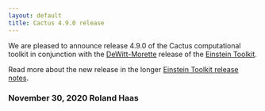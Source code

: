```yaml
---
layout: default
title: Cactus 4.9.0 release
---
```

We are pleased to announce release 4.9.0 of the Cactus computational toolkit
in conjunction with the [DeWitt-Morette](https://en.wikipedia.org/wiki/Cécile_DeWitt-Morette)
release of the
[Einstein Toolkit](https://einsteintoolkit.org).

Read more about the new release in the longer 
[Einstein Toolkit release notes](https://einsteintoolkit.org/about/releases/ET_2020_05_announcement.html).

### November 30, 2020 Roland Haas

